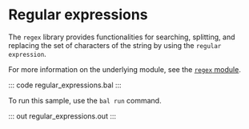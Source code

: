# Regular expressions

The `regex` library provides functionalities for searching, splitting, and replacing
the set of characters of the string by using the `regular expression`.

For more information on the underlying module, see the [`regex` module](https://lib.ballerina.io/ballerina/regex/latest/).

::: code regular_expressions.bal :::

To run this sample, use the `bal run` command.

::: out regular_expressions.out :::
